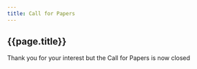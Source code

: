 ```yaml
---
title: Call for Papers 
---
```

## {{page.title}}

Thank you for your interest but the Call for Papers is now closed